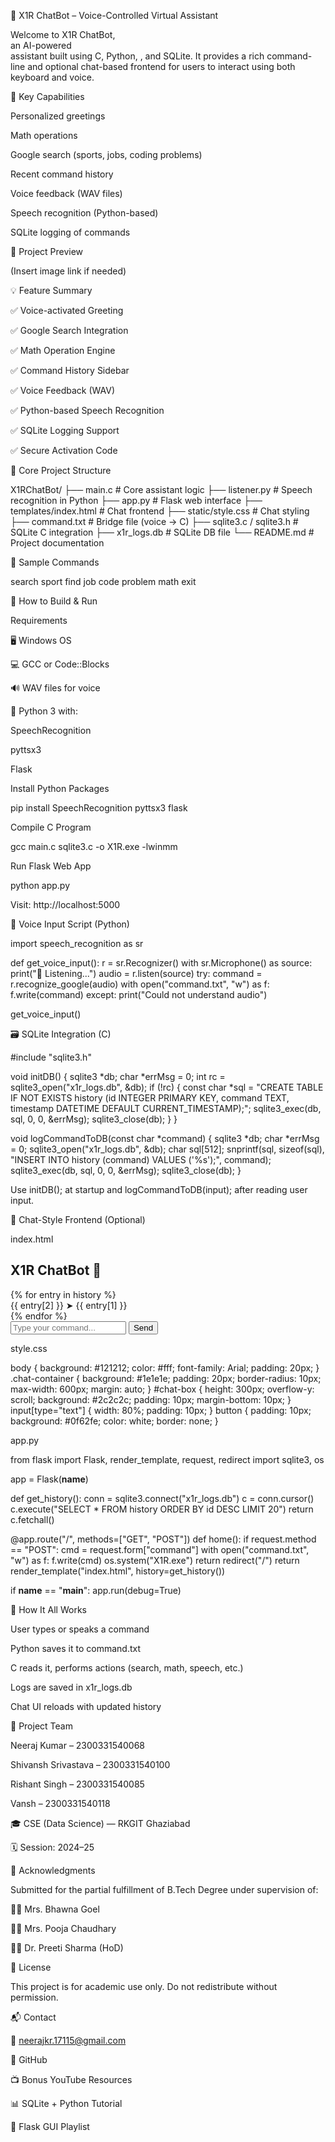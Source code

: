 🤖 X1R ChatBot – Voice-Controlled Virtual Assistant


Welcome to X1R ChatBot,<br> an AI-powered <br> assistant built using C, Python, , and SQLite. It provides a rich command-line and optional chat-based frontend for users to interact using both keyboard and voice.



🎯 Key Capabilities




Personalized greetings




Math operations




Google search (sports, jobs, coding problems)




Recent command history




Voice feedback (WAV files)




Speech recognition (Python-based)




SQLite logging of commands





📸 Project Preview


(Insert image link if needed)



💡 Feature Summary




✅ Voice-activated Greeting




✅ Google Search Integration




✅ Math Operation Engine




✅ Command History Sidebar




✅ Voice Feedback (WAV)




✅ Python-based Speech Recognition




✅ SQLite Logging Support




✅ Secure Activation Code





📁 Core Project Structure


X1RChatBot/
├── main.c                  # Core assistant logic
├── listener.py             # Speech recognition in Python
├── app.py                  # Flask web interface
├── templates/index.html    # Chat frontend
├── static/style.css        # Chat styling
├── command.txt             # Bridge file (voice → C)
├── sqlite3.c / sqlite3.h   # SQLite C integration
├── x1r_logs.db             # SQLite DB file
└── README.md               # Project documentation




🧪 Sample Commands


search sport
find job
code problem
math
exit




🔧 How to Build & Run


Requirements




🖥️ Windows OS




💻 GCC or Code::Blocks




🔊 WAV files for voice




🐍 Python 3 with:




SpeechRecognition




pyttsx3




Flask






Install Python Packages


pip install SpeechRecognition pyttsx3 flask



Compile C Program


gcc main.c sqlite3.c -o X1R.exe -lwinmm



Run Flask Web App


python app.py



Visit: http://localhost:5000



🔄 Voice Input Script (Python)


import speech_recognition as sr

def get_voice_input():
    r = sr.Recognizer()
    with sr.Microphone() as source:
        print("🎤 Listening...")
        audio = r.listen(source)
    try:
        command = r.recognize_google(audio)
        with open("command.txt", "w") as f:
            f.write(command)
    except:
        print("Could not understand audio")

get_voice_input()




🗃️ SQLite Integration (C)


#include "sqlite3.h"

void initDB() {
    sqlite3 *db;
    char *errMsg = 0;
    int rc = sqlite3_open("x1r_logs.db", &db);
    if (!rc) {
        const char *sql = "CREATE TABLE IF NOT EXISTS history (id INTEGER PRIMARY KEY, command TEXT, timestamp DATETIME DEFAULT CURRENT_TIMESTAMP);";
        sqlite3_exec(db, sql, 0, 0, &errMsg);
        sqlite3_close(db);
    }
}

void logCommandToDB(const char *command) {
    sqlite3 *db;
    char *errMsg = 0;
    sqlite3_open("x1r_logs.db", &db);
    char sql[512];
    snprintf(sql, sizeof(sql), "INSERT INTO history (command) VALUES ('%s');", command);
    sqlite3_exec(db, sql, 0, 0, &errMsg);
    sqlite3_close(db);
}



Use initDB(); at startup and logCommandToDB(input); after reading user input.



💬 Chat-Style Frontend (Optional)


index.html


<title>X1R ChatBot</title>
<div class="chat-container">
  <h2>X1R ChatBot 💬</h2>
  <div id="chat-box">
    {% for entry in history %}
      <div class="chat-entry">{{ entry[2] }} ➤ {{ entry[1] }}</div>
    {% endfor %}
  </div>
  <form action="/" method="POST">
    <input type="text" name="command" placeholder="Type your command...">
    <button type="submit">Send</button>
  </form>
</div>



style.css


body { background: #121212; color: #fff; font-family: Arial; padding: 20px; }
.chat-container { background: #1e1e1e; padding: 20px; border-radius: 10px; max-width: 600px; margin: auto; }
#chat-box { height: 300px; overflow-y: scroll; background: #2c2c2c; padding: 10px; margin-bottom: 10px; }
input[type="text"] { width: 80%; padding: 10px; }
button { padding: 10px; background: #0f62fe; color: white; border: none; }



app.py


from flask import Flask, render_template, request, redirect
import sqlite3, os

app = Flask(__name__)

def get_history():
    conn = sqlite3.connect("x1r_logs.db")
    c = conn.cursor()
    c.execute("SELECT * FROM history ORDER BY id DESC LIMIT 20")
    return c.fetchall()

@app.route("/", methods=["GET", "POST"])
def home():
    if request.method == "POST":
        cmd = request.form["command"]
        with open("command.txt", "w") as f:
            f.write(cmd)
        os.system("X1R.exe")
        return redirect("/")
    return render_template("index.html", history=get_history())

if __name__ == "__main__":
    app.run(debug=True)




🧠 How It All Works




User types or speaks a command




Python saves it to command.txt




C reads it, performs actions (search, math, speech, etc.)




Logs are saved in x1r_logs.db




Chat UI reloads with updated history





👥 Project Team




Neeraj Kumar – 2300331540068




Shivansh Srivastava – 2300331540100




Rishant Singh – 2300331540085




Vansh – 2300331540118




🎓 CSE (Data Science) — RKGIT Ghaziabad

🗓️ Session: 2024–25



🏅 Acknowledgments


Submitted for the partial fulfillment of B.Tech Degree under supervision of:




👩‍🏫 Mrs. Bhawna Goel




👩‍🏫 Mrs. Pooja Chaudhary




👨‍🏫 Dr. Preeti Sharma (HoD)





📜 License


This project is for academic use only. Do not redistribute without permission.



📬 Contact


📧 neerajkr.17115@gmail.com

🔗 GitHub



📺 Bonus YouTube Resources




📊 SQLite + Python Tutorial




🎨 Flask GUI Playlist


